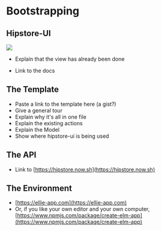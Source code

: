 # Bootstrapping

## Hipstore-UI

![](https://thumbs.gfycat.com/SlushyMixedArizonaalligatorlizard-size_restricted.gif)

* Explain that the view has already been done

* Link to the docs

## The Template

* Paste a link to the template here \(a gist?\)
* Give a general tour
* Explain why it's all in one file
* Explain the existing actions
* Explain the Model
* Show where hipstore-ui is being used

## The API

* Link to [https://hipstore.now.sh](https://hipstore.now.sh)

## The Environment

* [https://ellie-app.com](https://ellie-app.com)
* Or, if you like your own editor and your own computer, [https://www.npmjs.com/package/create-elm-app](https://www.npmjs.com/package/create-elm-app)



